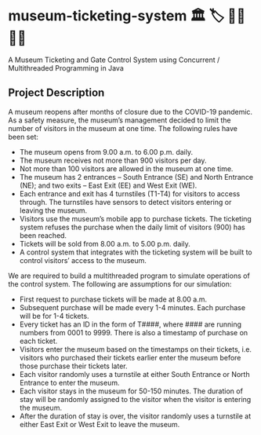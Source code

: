 # museum-ticketing-system :classical_building: :label: :walking_woman: :walking_man:
A Museum Ticketing and Gate Control System using Concurrent / Multithreaded Programming in Java

## Project Description

A museum reopens after months of closure due to the COVID-19 pandemic. As a safety measure, the museum’s management decided to limit the number of visitors in the museum at one time. The following rules have been set:

* The museum opens from 9.00 a.m. to 6.00 p.m. daily.
* The museum receives not more than 900 visitors per day.
* Not more than 100 visitors are allowed in the museum at one time.
* The museum has 2 entrances – South Entrance (SE) and North Entrance (NE); and two exits – East Exit (EE) and West Exit (WE).
* Each entrance and exit has 4 turnstiles (T1-T4) for visitors to access through. The turnstiles have sensors to detect visitors entering or leaving the museum.
* Visitors use the museum’s mobile app to purchase tickets. The ticketing system refuses the purchase when the daily limit of visitors (900) has been reached.
* Tickets will be sold from 8.00 a.m. to 5.00 p.m. daily.
* A control system that integrates with the ticketing system will be built to control visitors’ access to the museum.

We are required to build a multithreaded program to simulate operations of the control system. The following are assumptions for our simulation:

* First request to purchase tickets will be made at 8.00 a.m.
* Subsequent purchase will be made every 1-4 minutes. Each purchase will be for 1-4 tickets.
* Every ticket has an ID in the form of T####, where #### are running numbers from 0001 to 9999. There is also a timestamp of purchase on each ticket.
* Visitors enter the museum based on the timestamps on their tickets, i.e. visitors who purchased their tickets earlier enter the museum before those purchase their tickets later.
* Each visitor randomly uses a turnstile at either South Entrance or North Entrance to enter the museum. 
* Each visitor stays in the museum for 50-150 minutes. The duration of stay will be randomly assigned to the visitor when the visitor is entering the museum.
* After the duration of stay is over, the visitor randomly uses a turnstile at either East Exit or West Exit to leave the museum. 
